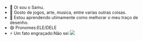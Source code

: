 - 👋 Oi sou o Samu.
- 👀 Gosto de jogos, arte, musica, entre varias outras coisas.
- 🌱 Estou aprendendo utimamente como melhorar o meu traço de desenho.
- 😄 Pronomes:ELE/DELE
- ⚡ Um fato engraçado:Nâo sei
![](https://cdn.vox-cdn.com/uploads/chorus_asset/file/655226/tumblr_lodl4fWXtS1qluebuo1_500.0.gif)
